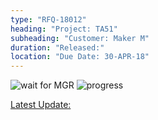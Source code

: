 ```yaml
---
type: "RFQ-18012"
heading: "Project: TA51"
subheading: "Customer: Maker M"
duration: "Released:"
location: "Due Date: 30-APR-18"
---
```


![wait for MGR](https://res.cloudinary.com/sdees-reallife/image/upload/v1522740549/EGS-wait-for-MGR-orange.svg)
![progress](https://res.cloudinary.com/sdees-reallife/image/upload/v1522745053/01.jpg)

[Latest Update:](www.sdee.co)
